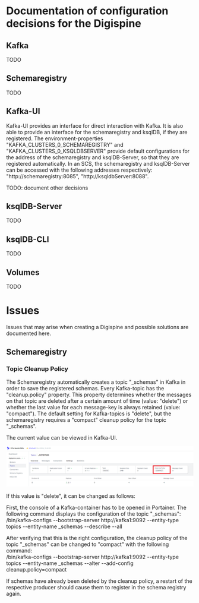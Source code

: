 # Documentation of configuration decisions for the Digispine

## Kafka
TODO

## Schemaregistry
TODO

## Kafka-UI
Kafka-UI provides an interface for direct interaction with Kafka.
It is also able to provide an interface for the schemaregistry and ksqlDB, if they are registered.
The environment-properties "KAFKA_CLUSTERS_0_SCHEMAREGISTRY" and "KAFKA_CLUSTERS_0_KSQLDBSERVER" provide default configurations for the address of the schemaregistry and ksqlDB-Server, so that they are registered automatically.
In an SCS, the schemaregistry and ksqlDB-Server can be accessed with the following addresses respectively: "http://schemaregistry:8085", "http://ksqldbServer:8088".

TODO: document other decisions

## ksqlDB-Server
TODO

## ksqlDB-CLI
TODO

## Volumes
TODO


# Issues
Issues that may arise when creating a Digispine and possible solutions are documented here.

## Schemaregistry
### Topic Cleanup Policy
The Schemaregistry automatically creates a topic "_schemas" in Kafka in order to save the registered schemas.
Every Kafka-topic has the "cleanup.policy" property.
This property determines whether the messages on that topic are deleted after a certain amount of time (value: "delete") or whether the last value for each message-key is always retained (value: "compact").
The default setting for Kafka-topics is "delete", but the schemaregistry requires a "compact" cleanup policy for the topic "_schemas".

The current value can be viewed in Kafka-UI.

![CleanupPolicy](images/CleanupPolicy.png)

If this value is "delete", it can be changed as follows:

First, the console of a Kafka-container has to be opened in Portainer.
The following command displays the configuration of the topic "_schemas": \
/bin/kafka-configs --bootstrap-server http://kafka1:9092 --entity-type topics --entity-name _schemas --describe --all

After verifying that this is the right configuration, the cleanup policy of the topic "_schemas" can be changed to "compact" with the following command: \
/bin/kafka-configs --bootstrap-server http://kafka1:9092 --entity-type topics --entity-name _schemas --alter --add-config cleanup.policy=compact

If schemas have already been deleted by the cleanup policy, a restart of the respective producer should cause them to register in the schema registry again.
